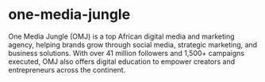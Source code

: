 # one-media-jungle
One Media Jungle (OMJ) is a top African digital media and marketing agency, helping brands grow through social media, strategic marketing, and business solutions. With over 41 million followers and 1,500+ campaigns executed, OMJ also offers digital education to empower creators and entrepreneurs across the continent.
